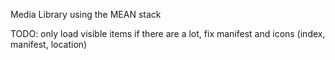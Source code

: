 Media Library using the MEAN stack

TODO: only load visible items if there are a lot, fix manifest and icons (index, manifest, location)
